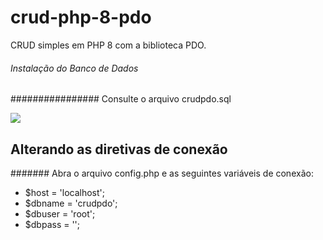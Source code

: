 # crud-php-8-pdo
CRUD simples em PHP 8 com a biblioteca PDO. 

###### Instalação do Banco de Dados
################ Consulte o arquivo crudpdo.sql

<img src="https://i.imgur.com/CshNECI.png" />

<h2>Alterando as diretivas de conexão</h2>
####### Abra o arquivo config.php e as seguintes variáveis de conexão:
<ul>
  <li>$host = 'localhost';</li>
  <li>$dbname = 'crudpdo';</li>
  <li>$dbuser = 'root';</li>
  <li>$dbpass = '';</li>
</ul>

